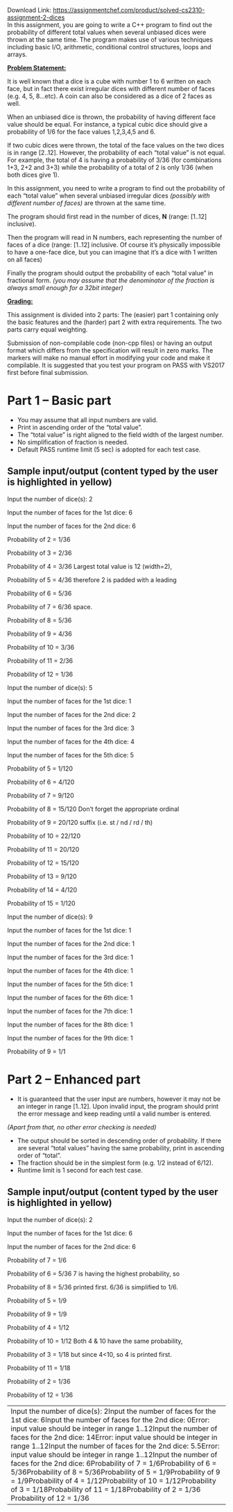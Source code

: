 Download Link: https://assignmentchef.com/product/solved-cs2310-assignment-2-dices
<br>
In this assignment, you are going to write a C++ program to find out the probability of different total values when several unbiased dices were thrown at the same time. The program makes use of various techniques including basic I/O, arithmetic, conditional control structures, loops and arrays.

<strong><u>Problem Statement:</u></strong>

It is well known that a dice is a cube with number 1 to 6 written on each face, but in fact there exist irregular dices with different number of faces (e.g. 4, 5, 8…etc). A coin can also be considered as a dice of 2 faces as well.

When an unbiased dice is thrown, the probability of having different face value should be equal. For instance, a typical cubic dice should give a probability of 1/6 for the face values 1,2,3,4,5 and 6.

If two cubic dices were thrown, the total of the face values on the two dices is in range [2..12]. However, the probability of each “total value” is not equal. For example, the total of 4 is having a probability of 3/36 (for combinations 1+3, 2+2 and 3+3) while the probability of a total of 2 is only 1/36 (when both dices give 1).

In this assignment, you need to write a program to find out the probability of each “total value” when several unbiased irregular dices <em>(possibly with different number of faces)</em> are thrown at the same time.

The program should first read in the number of dices, <strong>N</strong> (range: [1..12] inclusive).

Then the program will read in N numbers, each representing the number of faces of a dice (range: [1..12] inclusive. Of course it’s physically impossible to have a one-face dice, but you can imagine that it’s a dice with 1 written on all faces)

Finally the program should output the probability of each “total value” in fractional form. <em>(you may assume that the denominator of the fraction is always small enough for a 32bit integer)</em>

<strong> </strong>

<strong><u>Grading:</u></strong>

This assignment is divided into 2 parts: The (easier) part 1 containing only the basic features and the (harder) part 2 with extra requirements. The two parts carry equal weighting.




Submission of non-compilable code (non-cpp files) or having an output format which differs from the specification will result in zero marks. The markers will make no manual effort in modifying your code and make it compilable. It is suggested that you test your program on PASS with VS2017 first before final submission.

<h1>Part 1 – Basic part</h1>

<ul>

 <li>You may assume that all input numbers are valid.</li>

 <li>Print in ascending order of the “total value”.</li>

 <li>The “total value” is right aligned to the field width of the largest number.</li>

 <li>No simplification of fraction is needed.</li>

 <li>Default PASS runtime limit (5 sec) is adopted for each test case.</li>

</ul>




<h2>Sample input/output (content typed by the user is highlighted in yellow)</h2>

<strong> </strong>

Input the number of dice(s): 2

Input the number of faces for the 1st dice: 6

Input the number of faces for the 2nd dice: 6

Probability of  2 = 1/36

Probability of  3 = 2/36

Probability of  4 = 3/36        Largest total value is 12 (width=2),

Probability of  5 = 4/36 therefore 2 is padded with a leading

Probability of  6 = 5/36

Probability of  7 = 6/36        space.

Probability of  8 = 5/36

Probability of  9 = 4/36

Probability of 10 = 3/36

Probability of 11 = 2/36

Probability of 12 = 1/36




Input the number of dice(s): 5

Input the number of faces for the 1st dice: 1

Input the number of faces for the 2nd dice: 2

Input the number of faces for the 3rd dice: 3

Input the number of faces for the 4th dice: 4

Input the number of faces for the 5th dice: 5

Probability of  5 = 1/120

Probability of  6 = 4/120

Probability of  7 = 9/120

Probability of  8 = 15/120         Don’t forget the appropriate ordinal

Probability of  9 = 20/120         suffix (i.e.  st / nd / rd / th)

Probability of 10 = 22/120

Probability of 11 = 20/120

Probability of 12 = 15/120

Probability of 13 = 9/120

Probability of 14 = 4/120

Probability of 15 = 1/120




Input the number of dice(s): 9

Input the number of faces for the 1st dice: 1

Input the number of faces for the 2nd dice: 1

Input the number of faces for the 3rd dice: 1

Input the number of faces for the 4th dice: 1

Input the number of faces for the 5th dice: 1

Input the number of faces for the 6th dice: 1

Input the number of faces for the 7th dice: 1

Input the number of faces for the 8th dice: 1

Input the number of faces for the 9th dice: 1

Probability of 9 = 1/1




<h1>Part 2 – Enhanced part</h1>

<ul>

 <li>It is guaranteed that the user input are numbers, however it may not be an integer in range [1..12]. Upon invalid input, the program should print the error message and keep reading until a valid number is entered.</li>

</ul>

<em>(Apart from that, no other error checking is needed)</em>

<ul>

 <li>The output should be sorted in descending order of probability. If there are several “total values” having the same probability, print in ascending order of “total”.</li>

 <li>The fraction should be in the simplest form (e.g. 1/2 instead of 6/12).</li>

 <li>Runtime limit is 1 second for each test case.</li>

</ul>

<strong> </strong>

<h2>Sample input/output (content typed by the user is highlighted in yellow)</h2>




Input the number of dice(s): 2

Input the number of faces for the 1st dice: 6

Input the number of faces for the 2nd dice: 6

Probability of  7 = 1/6

Probability of  6 = 5/36          7 is having the highest probability, so

Probability of  8 = 5/36          printed first. 6/36 is simplified to 1/6.

Probability of  5 = 1/9

Probability of  9 = 1/9

Probability of  4 = 1/12

Probability of 10 = 1/12        Both 4 &amp; 10 have the same probability,

Probability of  3 = 1/18        but since 4&lt;10, so 4 is printed first.

Probability of 11 = 1/18

Probability of  2 = 1/36

Probability of 12 = 1/36




<table width="0">

 <tbody>

  <tr>

   <td width="574">Input the number of dice(s): 2Input the number of faces for the 1st dice: 6Input the number of faces for the 2nd dice: 0Error: input value should be integer in range 1..12Input the number of faces for the 2nd dice: 14Error: input value should be integer in range 1..12Input the number of faces for the 2nd dice: 5.5Error: input value should be integer in range 1..12Input the number of faces for the 2nd dice: 6Probability of  7 = 1/6Probability of  6 = 5/36Probability of  8 = 5/36Probability of  5 = 1/9Probability of  9 = 1/9Probability of  4 = 1/12Probability of 10 = 1/12Probability of  3 = 1/18Probability of 11 = 1/18Probability of  2 = 1/36 Probability of 12 = 1/36</td>

  </tr>

 </tbody>

</table>


